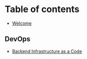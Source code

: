 # Table of contents

* [Welcome](README.md)

## DevOps

* [Backend Infrastructure as a Code](devops/IaaC-backend.md)

